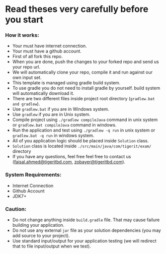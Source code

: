 # Read theses very carefully before you start

### How it works:

* Your must have internet connection.
* Your must have a github account.
* First of all fork this repo.
* When you are done, push the changes to your forked repo and send us your repo url.
* We will automatically clone your repo, compile it and run against our own input set.
* This template is managed using gradle build system.
* To use gradle you do not need to install gradle by yourself. build system will automatically download it.
* There are two different files inside project root directory (`gradlew.bat and gradlew`).
* Use `gradlew.bat` if you are in Windows system.
* Use `gradlew` if you are in Unix system.
* Compile project using `./gradlew compileJava` command in unix system or `gradlew.bat compileJava` command in windows.
* Run the application and test using `./gradlew -q run` in unix system or `gradlew.bat -q run` in windows system.
* All of you application logic should be placed inside `Solution` class.
* `Solution` class is located inside `./src/main/java/com/tigerit/exam/` directory
* If you have any questions, feel free feel free to contact us (faisal.ahmed@tigeritbd.com, zobayer@tigeritbd.com).

### System Requirements:

* Internet Connection
* Github Account
* JDK7+

### Caution:

* Do not change anything inside `build.gradle` file. That may cause failure building your application.
* Do not use any external `jar` file as your solution dependencies (you may add source to your project). 
* Use standard input/output for your application testing (we will redirect that to file input/output when we test).